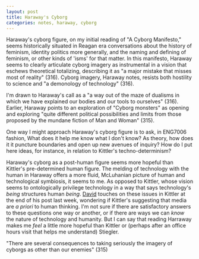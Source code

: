 ```yaml
---
layout: post
title: Haraway's Cyborg
categories: notes, haraway, cyborg
---
```

Haraway's cyborg figure, on my initial reading of "A Cyborg Manifesto," seems historically situated in Reagan era conversations about the history of feminism, identity politics more generally, and the naming and defining of feminism, or other kinds of 'isms' for that matter. In this manifesto, Haraway seems to clearly articulate cyborg imagery as instrumental in a vision that eschews theoretical totalizing, describing it as "a major mistake that misses most of reality" (316). Cyborg imagery, Haraway notes, resists both hostility to science and  "a demonology of technology" (316).

I'm drawn to Haraway's call as a "a way out of the maze of dualisms in which we have explained our bodies and our tools to ourselves" (316). Earlier, Haraway points to an exploration of "Cyborg monsters" as opening and exploring "quite different political possibilities and limits from those proposed by the mundane fiction of Man and Woman" (315).

One way I might approach Haraway's cyborg figure is to ask, in ENG7006 fashion, What does it help me know what I don't know? As theory, how does it it puncture boundaries and open up new avenues of inquiry? How do I put here ideas, for instance, in relation to Kittler's techno-determinism?

Haraway's cyborg as a post-human figure seems more hopeful than Kittler's pre-determined human figure. The melding of technology with the human in Haraway offers a more fluid, McLuhanian picture of human and technological symbiosis, it seems to me. As opposed to Kittler, whose vision seems to ontologically privilege technology in a way that says technology's *being* structures human *being*. [David](http://davidlnowak.github.io/blog/2016-02-03/post-week4-reading-response.html) touches on these issues in Kittler at the end of his post last week, wondering if Kittler's suggesting that media are *a priori* to human thinking. I'm not sure if there are satisfactory answers to these questions one way or another, or if there are ways we can *know* the nature of technology and humanity. But I can say that reading Harraway makes me *feel* a little more hopeful than Kittler or (perhaps after an office hours visit that helps me understand) Stiegler.





"There are several consequences to taking seriously the imagery of cyborgs as other than our enemies" (315)
